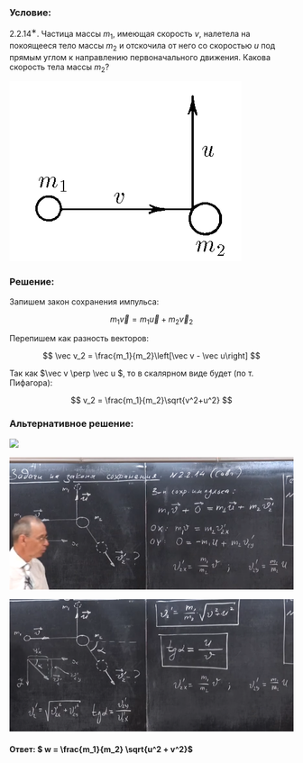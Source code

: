 ###  Условие:

$2.2.14^{∗}.$ Частица массы $m_1$, имеющая скорость $v$, налетела на покоящееся тело массы $m_2$ и отскочила от него со скоростью $u$ под прямым углом к направлению первоначального движения. Какова скорость тела массы $m_2$?

![К задаче $2.2.14$|412x320, 35%](../../img/2.2.14/2.2.14.png)

###  Решение:

Запишем закон сохранения импульса:

$$
m_1\vec v = m_1\vec u + m_2 \vec v_2
$$

Перепишем как разность векторов:

$$
\vec v_2 = \frac{m_1}{m_2}\left[\vec v - \vec u\right]
$$

Так как $\vec v \perp \vec u $, то в скалярном виде будет (по т. Пифагора):

$$
v_2 = \frac{m_1}{m_2}\sqrt{v^2+u^2}
$$

###  Альтернативное решение:

![](https://www.youtube.com/embed/DG2Yx2AqPQM)

![|638x298, 67%](../../img/2.2.14/01.png)

![|636x297, 67%](../../img/2.2.14/02.png)

#### Ответ: $ w = \frac{m_1}{m_2} \sqrt{u^2 + v^2}$